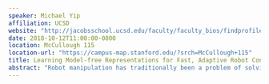 ```yaml
---
speaker: Michael Yip
affiliation: UCSD
website: "http://jacobsschool.ucsd.edu/faculty/faculty_bios/findprofile.sfe?fmp_recid=401"
date: 2018-10-12T11:00:00-0800
location: McCullough 115
location-url: "https://campus-map.stanford.edu/?srch=McCullough+115"
title: Learning Model-free Representations for Fast, Adaptive Robot Control and Motion Planning
abstract: "Robot manipulation has traditionally been a problem of solving model-based control and motion planning in structured environments. This has made them very well suited for a finite set of repeating tasks and trajectories such on a manufacturing assembly line. However, when considering more complex and partially-observable environments, and when more complex and compliant and safe robots are proposed, outcomes of robot actions become more and more uncertain, and model-based methods tend to fail or produce unexpected results. Erratic behavior makes robots dangerous in human environments and thus new approaches must be taken. In this talk, I will discuss our research in learning model-free representations for robots that enable robots to learn and adapt their control to new environments, plan, and execute trajectories. These representations are trained using a variety of local and global model-free learning strategies, and when implemented are comparatively significantly faster, more consistent, and more power and memory efficient than conventional control and trajectory planners."
---
```

